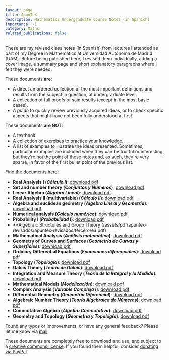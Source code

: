 ```yaml
---
layout: page
title: ApunTeX
description: Mathematics Undergraduate Course Notes (in Spanish)
importance: -1
category: Maths
related_publications: false
---
```


These are my revised class notes (in Spanish) from lectures I attended as part of my Degree in Mathematics at Universidad Autónoma de Madrid (UAM). Before being published here, I revised them individually, adding a cover image, a summary page and short explanatory paragraphs where I felt they were needed.

These documents **are**:

- A direct an ordered collection of the most important definitions and results from the subject in question, at undergraduate level.
- A collection of full proofs of said results (except in the most basic cases).
- A _guide_ to quickly review previously acquired ideas, or to check specific aspects that might have not been fully understood at first.

These documents **are NOT**:

- A textbook.
- A collection of exercises to practice your knowledge.
- A list of examples to illustrate the ideas presented. Sometimes, particular examples are included when they can be fruitful or interesting, but they're not the point of these notes and, as such, they're very sparse, in favor of the first bullet point of the previous list.

Find the documents here:

- **Real Analysis I (_Cálculo I_)**: [download pdf](/assets/pdf/apuntex-revisados/primero/cali.pdf)
- **Set and number theory (_Conjuntos y Números_)**: [download pdf](/assets/pdf/apuntex-revisados/primero/cn.pdf)
- **Linear Algebra (_Álgebra Lineal_)**: [download pdf](/assets/pdf/apuntex-revisados/primero/al.pdf)
- **Real Analysis II (multivariable) (_Cálculo II_)**: [download pdf](/assets/pdf/apuntex-revisados/primero/calii.pdf)
- **Algebra and euclidean geometry (_Álgebra Lineal y Geometría_)**: [download pdf](/assets/pdf/apuntex-revisados/segundo/algeo.pdf)
- **Numerical analysis (_Cálculo numérico_)**: [download pdf](/assets/pdf/apuntex-revisados/segundo/cn.pdf)
- **Probability I (_Probabilidad I_)**: [download pdf](/assets/pdf/apuntex-revisados/segundo/P1.pdf)
- \*\*Algebraic Structures and Group Theory (/assets/pdf/apuntex-revisados/apuntex-revisados/tercero/ea.pdf)
- **Mathematical Analysis (_Análisis matemático_)**: [download pdf](/assets/pdf/apuntex-revisados/apuntex-revisados/tercero/am.pdf)
- **Geometry of Curves and Surfaces (_Geometría de Curvas y Superficies_)**: [download pdf](/assets/pdf/apuntex-revisados/tercero/gcs.pdf)
- **Ordinary Differential Equations (_Ecuaciones diferenciales_)**: [download pdf](/assets/pdf/apuntex-revisados/tercero/edo.pdf)
- **Topology (_Topología_)**: [download pdf](/assets/pdf/apuntex-revisados/cuarto/top.pdf)
- **Galois Theory (_Teoría de Galois_)**: [download pdf](/assets/pdf/apuntex-revisados/cuarto/tg.pdf)
- **Integration and Measure Theory (_Teoría de la Integral y la Medida_)**: [download pdf](/assets/pdf/apuntex-revisados/cuarto/tim.pdf)
- **Mathematical Models (_Modelización_)**: [download pdf](/assets/pdf/apuntex-revisados/cuarto/mod.pdf)
- **Complex Analysis (_Variable Compleja I_)**: [download pdf](/assets/pdf/apuntex-revisados/cuarto/vc1.pdf)
- **Differential Geometry (_Geometría Diferencial_)**: [download pdf](/assets/pdf/apuntex-revisados/cuarto/gd.pdf)
- **Algebraic Number Theory (_Teoría Algebraica de Números_)**: [download pdf](/assets/pdf/apuntex-revisados/quinto/tan.pdf)
- **Commutative Algebra (_Álgebra Conmutativa_)**: [download pdf](/assets/pdf/apuntex-revisados/quinto/ac.pdf)
- **Geometry and Topology (_Geometría y Topología_)**: [download pdf](/assets/pdf/apuntex-revisados/quinto/gt.pdf)

Found any typos or improvements, or have any general feedback? Please let me know via [mail](mailto:mgonzalez.contacto@gmail.com).

These documents are completely free to download and use, and subject to a [creative commons license](https://creativecommons.org/licenses/by-nc-nd/4.0/). If you found them helpful, consider [donating via PayPal](https://www.paypal.com/paypalme/MiguelGonzalezG).
